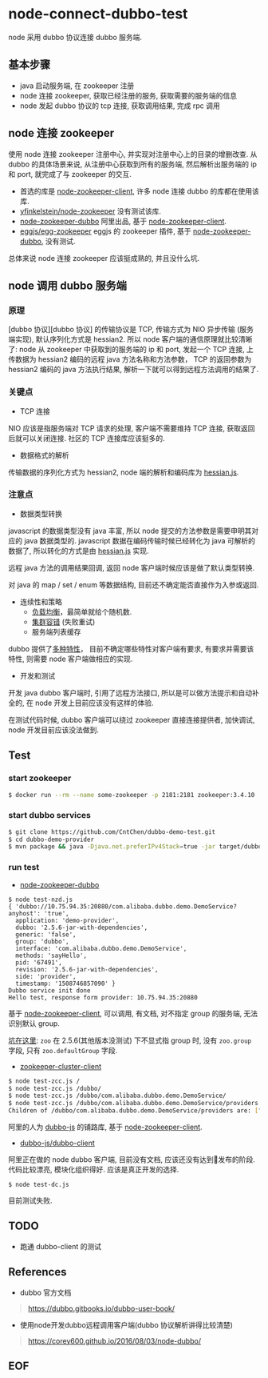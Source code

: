 # node-connect-dubbo-test
node 采用 dubbo 协议连接 dubbo 服务端.

## 基本步骤
* java 启动服务端, 在 zookeeper 注册
* node 连接 zookeeper, 获取已经注册的服务, 获取需要的服务端的信息
* node 发起 dubbo 协议的 tcp 连接, 获取调用结果, 完成 rpc 调用

## node 连接 zookeeper
使用 node 连接 zookeeper 注册中心, 并实现对注册中心上的目录的增删改查.
从 dubbo 的具体场景来说, 从注册中心获取到所有的服务端, 然后解析出服务端的 ip 和 port, 就完成了与 zookeeper 的交互.

* 首选的库是 [node-zookeeper-client][node-zookeeper-client], 许多 node 连接 dubbo 的库都在使用该库.
* [yfinkelstein/node-zookeeper](https://github.com/yfinkelstein/node-zookeeper) 没有测试该库.
* [node-zookeeper-dubbo][node-zookeeper-dubbo] 阿里出品, 基于 [node-zookeeper-client][node-zookeeper-client].
* [eggjs/egg-zookeeper](https://github.com/eggjs/egg-zookeeper) eggjs 的 zookeeper 插件, 基于 [node-zookeeper-dubbo][node-zookeeper-dubbo], 没有测试.

总体来说 node 连接 zookeeper 应该挺成熟的, 并且没什么坑.

## node 调用 dubbo 服务端
### 原理
[dubbo 协议][dubbo 协议] 的传输协议是 TCP, 传输方式为 NIO 异步传输 (服务端实现), 默认序列化方式是 hessian2. 所以 node 客户端的通信原理就比较清晰了: node 从 zookeeper 中获取到的服务端的 ip 和 port, 发起一个 TCP 连接, 上传数据为 hessian2 编码的远程 java 方法名称和方法参数， TCP 的返回参数为 hessian2 编码的 java 方法执行结果, 解析一下就可以得到远程方法调用的结果了.

### 关键点
* TCP 连接

NIO 应该是指服务端对 TCP 请求的处理, 客户端不需要维持 TCP 连接, 获取返回后就可以关闭连接. 社区的 TCP 连接库应该挺多的.

* 数据格式的解析

传输数据的序列化方式为 hessian2, node 端的解析和编码库为 [hessian.js][hessian.js].

### 注意点
* 数据类型转换

javascript 的数据类型没有 java 丰富, 所以 node 提交的方法参数是需要申明其对应的 java 数据类型的.
javascript 数据在编码传输时候已经转化为 java 可解析的数据了, 所以转化的方式是由 [hessian.js][hessian.js] 实现.

远程 java 方法的调用结果回调, 返回 node 客户端时候应该是做了默认类型转换.

对 java 的 map / set / enum 等数据结构, 目前还不确定能否直接作为入参或返回.

* 连续性和策略
  * [负载均衡](https://dubbo.gitbooks.io/dubbo-user-book/demos/loadbalance.html)，最简单就给个随机数.
  * [集群容错](https://dubbo.gitbooks.io/dubbo-user-book/demos/fault-tolerent-strategy.html) (失败重试)
  * 服务端列表缓存

dubbo 提供了[多种特性](https://dubbo.gitbooks.io/dubbo-user-book/demos/)， 目前不确定哪些特性对客户端有要求, 有要求并需要该特性, 则需要 node 客户端做相应的实现.

* 开发和测试

开发 java dubbo 客户端时, 引用了远程方法接口, 所以是可以做方法提示和自动补全的, 在 node 开发上目前应该没有这样的体验.

在测试代码时候, dubbo 客户端可以绕过 zookeeper 直接连接提供者, 加快调试, node 开发目前应该没法做到.

## Test
### start zookeeper
```sh
$ docker run --rm --name some-zookeeper -p 2181:2181 zookeeper:3.4.10
```

### start dubbo services
```sh
$ git clone https://github.com/CntChen/dubbo-demo-test.git
$ cd dubbo-demo-provider
$ mvn package && java -Djava.net.preferIPv4Stack=true -jar target/dubbo-demo-provider-2.5.6-jar-with-dependencies.jar
```

### run test
* [node-zookeeper-dubbo](https://github.com/p412726700/node-zookeeper-dubbo)
```
$ node test-nzd.js
{ 'dubbo://10.75.94.35:20880/com.alibaba.dubbo.demo.DemoService?anyhost': 'true',
  application: 'demo-provider',
  dubbo: '2.5.6-jar-with-dependencies',
  generic: 'false',
  group: 'dubbo',
  interface: 'com.alibaba.dubbo.demo.DemoService',
  methods: 'sayHello',
  pid: '67491',
  revision: '2.5.6-jar-with-dependencies',
  side: 'provider',
  timestamp: '1508746857090' }
Dubbo service init done
Hello test, response form provider: 10.75.94.35:20880
```
基于 [node-zookeeper-client][node-zookeeper-client], 可以调用, 有文档, 对不指定 group 的服务端, 无法识别默认 group.

[坑在这里](https://github.com/p412726700/node-zookeeper-dubbo/blob/v2.0/index.js#L98):
`zoo` 在 2.5.6(其他版本没测试) 下不显式指 group 时, 没有 `zoo.group` 字段, 只有 `zoo.defaultGroup` 字段.

* [zookeeper-cluster-client](https://github.com/node-modules/zookeeper-cluster-client)
```bash
$ node test-zcc.js /
$ node test-zcc.js /dubbo/
$ node test-zcc.js /dubbo/com.alibaba.dubbo.demo.DemoService/
$ node test-zcc.js /dubbo/com.alibaba.dubbo.demo.DemoService/providers
Children of /dubbo/com.alibaba.dubbo.demo.DemoService/providers are: ["dubbo%3A%2F%2F192.168.1.6%3A20880%2Fcom.alibaba.dubbo.demo.DemoService%3Fanyhost%3Dtrue%26application%3Ddemo-provider%26dubbo%3D2.5.6-jar-with-dependencies%26generic%3Dfalse%26group%3Ddubbo%26interface%3Dcom.alibaba.dubbo.demo.DemoService%26methods%3DsayHello%26pid%3D60789%26revision%3D2.5.6-jar-with-dependencies%26side%3Dprovider%26timestamp%3D1508693849174"].
```
阿里的人为 [dubbo-js][dubbo-js] 的铺路库, 基于 [node-zookeeper-client][node-zookeeper-client].

* [dubbo-js/dubbo-client](https://github.com/dubbo-js/dubbo-client)

阿里正在做的 node dubbo 客户端, 目前没有文档, 应该还没有达到发布的阶段. 代码比较漂亮, 模块化组织得好. 应该是真正开发的选择.
```
$ node test-dc.js
```
目前测试失败.

## TODO
* 跑通 dubbo-client 的测试

## References
* dubbo 官方文档
> https://dubbo.gitbooks.io/dubbo-user-book/

* 使用node开发dubbo远程调用客户端(dubbo 协议解析讲得比较清楚)
> https://corey600.github.io/2016/08/03/node-dubbo/

[Slient Link]: #
[node-zookeeper-client]: https://github.com/alexguan/node-zookeeper-client
[node-zookeeper-dubbo]: https://github.com/p412726700/node-zookeeper-dubbo
[dubbo-js]: https://github.com/dubbo-js
[dubbo 协议]: https://dubbo.gitbooks.io/dubbo-user-book/references/protocol/dubbo.html
[hessian.js]: https://github.com/node-modules/hessian.js
[js-to-java]: https://github.com/node-modules/js-to-java

## EOF
